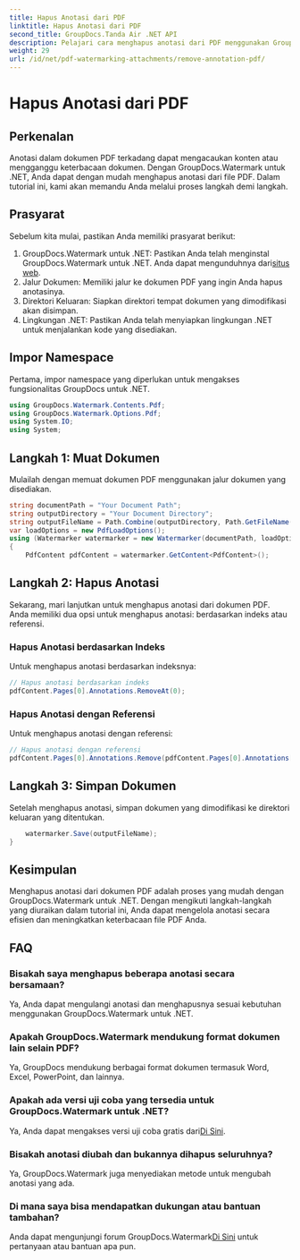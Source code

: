 ```yaml
---
title: Hapus Anotasi dari PDF
linktitle: Hapus Anotasi dari PDF
second_title: GroupDocs.Tanda Air .NET API
description: Pelajari cara menghapus anotasi dari PDF menggunakan GroupDocs.Watermark untuk .NET. Tingkatkan keterbacaan dokumen dengan mudah.
weight: 29
url: /id/net/pdf-watermarking-attachments/remove-annotation-pdf/
---
```


# Hapus Anotasi dari PDF

## Perkenalan
Anotasi dalam dokumen PDF terkadang dapat mengacaukan konten atau mengganggu keterbacaan dokumen. Dengan GroupDocs.Watermark untuk .NET, Anda dapat dengan mudah menghapus anotasi dari file PDF. Dalam tutorial ini, kami akan memandu Anda melalui proses langkah demi langkah.
## Prasyarat
Sebelum kita mulai, pastikan Anda memiliki prasyarat berikut:
1.  GroupDocs.Watermark untuk .NET: Pastikan Anda telah menginstal GroupDocs.Watermark untuk .NET. Anda dapat mengunduhnya dari[situs web](https://releases.groupdocs.com/Watermark/net/).
2. Jalur Dokumen: Memiliki jalur ke dokumen PDF yang ingin Anda hapus anotasinya.
3. Direktori Keluaran: Siapkan direktori tempat dokumen yang dimodifikasi akan disimpan.
4. Lingkungan .NET: Pastikan Anda telah menyiapkan lingkungan .NET untuk menjalankan kode yang disediakan.

## Impor Namespace
Pertama, impor namespace yang diperlukan untuk mengakses fungsionalitas GroupDocs untuk .NET.
```csharp
using GroupDocs.Watermark.Contents.Pdf;
using GroupDocs.Watermark.Options.Pdf;
using System.IO;
using System;
```
## Langkah 1: Muat Dokumen
Mulailah dengan memuat dokumen PDF menggunakan jalur dokumen yang disediakan.
```csharp
string documentPath = "Your Document Path";
string outputDirectory = "Your Document Directory";
string outputFileName = Path.Combine(outputDirectory, Path.GetFileName(documentPath));
var loadOptions = new PdfLoadOptions();
using (Watermarker watermarker = new Watermarker(documentPath, loadOptions))
{
    PdfContent pdfContent = watermarker.GetContent<PdfContent>();
```
## Langkah 2: Hapus Anotasi
Sekarang, mari lanjutkan untuk menghapus anotasi dari dokumen PDF. Anda memiliki dua opsi untuk menghapus anotasi: berdasarkan indeks atau referensi.
### Hapus Anotasi berdasarkan Indeks
Untuk menghapus anotasi berdasarkan indeksnya:
```csharp
// Hapus anotasi berdasarkan indeks
pdfContent.Pages[0].Annotations.RemoveAt(0);
```
### Hapus Anotasi dengan Referensi
Untuk menghapus anotasi dengan referensi:
```csharp
// Hapus anotasi dengan referensi
pdfContent.Pages[0].Annotations.Remove(pdfContent.Pages[0].Annotations[0]);
```
## Langkah 3: Simpan Dokumen
Setelah menghapus anotasi, simpan dokumen yang dimodifikasi ke direktori keluaran yang ditentukan.
```csharp
    watermarker.Save(outputFileName);
}
```

## Kesimpulan
Menghapus anotasi dari dokumen PDF adalah proses yang mudah dengan GroupDocs.Watermark untuk .NET. Dengan mengikuti langkah-langkah yang diuraikan dalam tutorial ini, Anda dapat mengelola anotasi secara efisien dan meningkatkan keterbacaan file PDF Anda.
## FAQ
### Bisakah saya menghapus beberapa anotasi secara bersamaan?
Ya, Anda dapat mengulangi anotasi dan menghapusnya sesuai kebutuhan menggunakan GroupDocs.Watermark untuk .NET.
### Apakah GroupDocs.Watermark mendukung format dokumen lain selain PDF?
Ya, GroupDocs mendukung berbagai format dokumen termasuk Word, Excel, PowerPoint, dan lainnya.
### Apakah ada versi uji coba yang tersedia untuk GroupDocs.Watermark untuk .NET?
 Ya, Anda dapat mengakses versi uji coba gratis dari[Di Sini](https://releases.groupdocs.com/).
### Bisakah anotasi diubah dan bukannya dihapus seluruhnya?
Ya, GroupDocs.Watermark juga menyediakan metode untuk mengubah anotasi yang ada.
### Di mana saya bisa mendapatkan dukungan atau bantuan tambahan?
 Anda dapat mengunjungi forum GroupDocs.Watermark[Di Sini](https://forum.groupdocs.com/c/watermark/19) untuk pertanyaan atau bantuan apa pun.